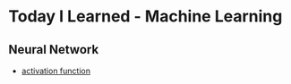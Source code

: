 # Today I Learned - Machine Learning

## Neural Network
- [activation function](https://github.com/yudavid0611/til-ml/blob/master/neural_network/activation_function.ipynb)